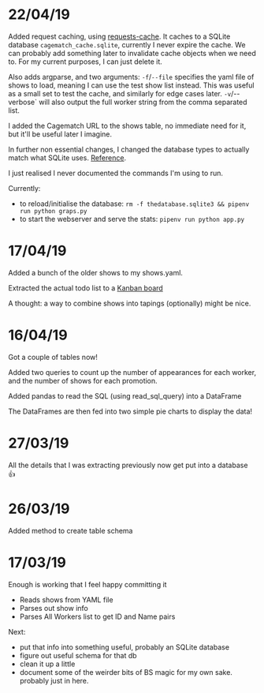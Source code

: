# 22/04/19
Added request caching, using [requests-cache](https://pypi.org/project/requests-cache/). It caches to a SQLite database `cagematch_cache.sqlite`, currently I never expire the cache. We can probably add something later to invalidate cache objects when we need to. For my current purposes, I can just delete it.

Also adds argparse, and two arguments:
`-f`/`--file` specifies the yaml file of shows to load, meaning I can use the test show list instead. This was useful as a small set to test the cache, and similarly for edge cases later.
`-v`/--verbose` will also output the full worker string from the comma separated list.

I added the Cagematch URL to the shows table, no immediate need for it, but it'll be useful later I imagine.

In further non essential changes, I changed the database types to actually match what SQLite uses. [Reference](https://www.sqlite.org/datatype3.html).

I just realised I never documented the commands I'm using to run.

Currently:
- to reload/initialise the database: `rm -f thedatabase.sqlite3 && pipenv run python graps.py`
- to start the webserver and serve the stats: `pipenv run python app.py`

# 17/04/19
Added a bunch of the older shows to my shows.yaml.

Extracted the actual todo list to a [Kanban board](https://github.com/gordonjb/graplist.fm/projects/3)

A thought: a way to combine shows into tapings (optionally) might be nice.

# 16/04/19
Got a couple of tables now!

Added two queries to count up the number of appearances for each worker, and the number of shows for each promotion.

Added pandas to read the SQL (using read_sql_query) into a DataFrame

The DataFrames are then fed into two simple pie charts to display the data!

# 27/03/19
All the details that I was extracting previously now get put into a database 👍

# 26/03/19
Added method to create table schema

# 17/03/19
Enough is working that I feel happy committing it
- Reads shows from YAML file
- Parses out show info
- Parses All Workers list to get ID and Name pairs

Next:
- put that info into something useful, probably an SQLite database
- figure out useful schema for that db
- clean it up a little
- document some of the weirder bits of BS magic for my own sake. probably just in here.
